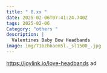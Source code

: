 ```yaml
---
title: " 8.xx "
date: 2025-02-06T07:41:24.740Z
tags: 2025-02-06
Category: "others "
description: |
  Valentines Baby Bow Headbands 
image: img/71bzhbaem5l._sl1500_.jpg
---
```

https://joylink.io/love-headbands ad